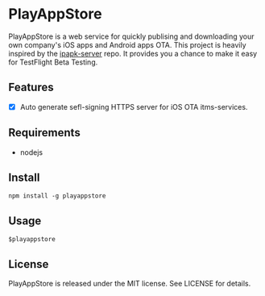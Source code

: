 # PlayAppStore

PlayAppStore is a web service for quickly publising and downloading your own company's iOS apps and Android apps OTA. This project is heavily inspired by the [ipapk-server](https://github.com/zhao0/ipapk-server) repo. It provides you a chance to make it easy for TestFlight Beta Testing.

## Features

- [x] Auto generate sefl-signing HTTPS server for iOS OTA itms-services. 

## Requirements

- nodejs

## Install

```
npm install -g playappstore
```

## Usage

```
$playappstore
```


## License

PlayAppStore is released under the MIT license. See LICENSE for details.


